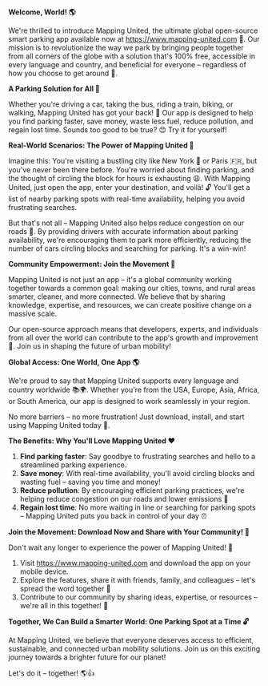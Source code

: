 **Welcome, World! 🌎**

We're thrilled to introduce Mapping United, the ultimate global open-source smart parking app available now at https://www.mapping-united.com 📱. Our mission is to revolutionize the way we park by bringing people together from all corners of the globe with a solution that's 100% free, accessible in every language and country, and beneficial for everyone – regardless of how you choose to get around 💨.

**A Parking Solution for All 🌈**

Whether you're driving a car, taking the bus, riding a train, biking, or walking, Mapping United has got your back! 🙏 Our app is designed to help you find parking faster, save money, waste less fuel, reduce pollution, and regain lost time. Sounds too good to be true? 😊 Try it for yourself!

**Real-World Scenarios: The Power of Mapping United 💪**

Imagine this: You're visiting a bustling city like New York 🗽️ or Paris 🇫🇷, but you've never been there before. You're worried about finding parking, and the thought of circling the block for hours is exhausting 😩. With Mapping United, just open the app, enter your destination, and voilà! 🔓 You'll get a list of nearby parking spots with real-time availability, helping you avoid frustrating searches.

But that's not all – Mapping United also helps reduce congestion on our roads 🚗. By providing drivers with accurate information about parking availability, we're encouraging them to park more efficiently, reducing the number of cars circling blocks and searching for parking. It's a win-win!

**Community Empowerment: Join the Movement 🌟**

Mapping United is not just an app – it's a global community working together towards a common goal: making our cities, towns, and rural areas smarter, cleaner, and more connected. We believe that by sharing knowledge, expertise, and resources, we can create positive change on a massive scale.

Our open-source approach means that developers, experts, and individuals from all over the world can contribute to the app's growth and improvement 🤝. Join us in shaping the future of urban mobility!

**Global Access: One World, One App 🌎**

We're proud to say that Mapping United supports every language and country worldwide 📚🌍. Whether you're from the USA, Europe, Asia, Africa, or South America, our app is designed to work seamlessly in your region.

No more barriers – no more frustration! Just download, install, and start using Mapping United today 🎉.

**The Benefits: Why You'll Love Mapping United ❤️**

1. **Find parking faster**: Say goodbye to frustrating searches and hello to a streamlined parking experience.
2. **Save money**: With real-time availability, you'll avoid circling blocks and wasting fuel – saving you time and money!
3. **Reduce pollution**: By encouraging efficient parking practices, we're helping reduce congestion on our roads and lower emissions 🌱
4. **Regain lost time**: No more waiting in line or searching for parking spots – Mapping United puts you back in control of your day ⏰

**Join the Movement: Download Now and Share with Your Community! 📢**

Don't wait any longer to experience the power of Mapping United! 🚀

1. Visit https://www.mapping-united.com and download the app on your mobile device.
2. Explore the features, share it with friends, family, and colleagues – let's spread the word together 🤝
3. Contribute to our community by sharing ideas, expertise, or resources – we're all in this together! 💪

**Together, We Can Build a Smarter World: One Parking Spot at a Time 🔓**

At Mapping United, we believe that everyone deserves access to efficient, sustainable, and connected urban mobility solutions. Join us on this exciting journey towards a brighter future for our planet!

Let's do it – together! 🌎👍
